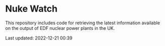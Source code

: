 # Nuke Watch

This repository includes code for retrieving the latest information available on the output of EDF nuclear power plants in the UK.

Last updated: 2022-12-21 00:39